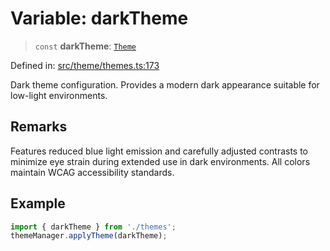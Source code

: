 # Variable: darkTheme

> `const` **darkTheme**: [`Theme`](../../types/interfaces/Theme.md)

Defined in: [src/theme/themes.ts:173](https://github.com/Nick2bad4u/Uptime-Watcher/blob/8a1973382d5fe14c52996ecda381894eb7ecd4a6/src/theme/themes.ts#L173)

Dark theme configuration.
Provides a modern dark appearance suitable for low-light environments.

## Remarks

Features reduced blue light emission and carefully adjusted contrasts
to minimize eye strain during extended use in dark environments.
All colors maintain WCAG accessibility standards.

## Example

```typescript
import { darkTheme } from './themes';
themeManager.applyTheme(darkTheme);
```
